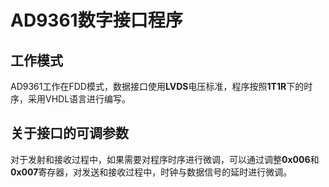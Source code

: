 # AD9361数字接口程序

## 工作模式

AD9361工作在FDD模式，数据接口使用**LVDS**电压标准，程序按照**1T1R**下的时序，采用VHDL语言进行编写。

## 关于接口的可调参数

对于发射和接收过程中，如果需要对程序时序进行微调，可以通过调整**0x006**和**0x007**寄存器，对发送和接收过程中，时钟与数据信号的延时进行微调。
